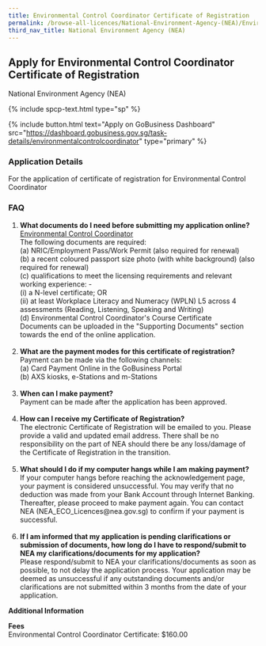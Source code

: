 ```yaml
---
title: Environmental Control Coordinator Certificate of Registration
permalink: /browse-all-licences/National-Environment-Agency-(NEA)/Environmental-Control-Coordinator-Certificate-of-Registration
third_nav_title: National Environment Agency (NEA)
---
```


## Apply for Environmental Control Coordinator Certificate of Registration

National Environment Agency (NEA)

{% include spcp-text.html type="sp" %}

{% include button.html text="Apply on GoBusiness Dashboard" src="https://dashboard.gobusiness.gov.sg/task-details/environmentalcontrolcoordinator" type="primary" %}

<H3>Application Details</H3>

<p>For the application of certificate of registration for&nbsp;Environmental Control Coordinator</p> 
<h3>FAQ</h3> 
<ol> 
<li><strong>What documents do I need before submitting my application online?</strong><br><u>Environmental Control Coordinator</u><br>The following documents are required:<br>(a) NRIC/Employment Pass/Work Permit (also required for renewal)<br>(b) a recent coloured passport size photo (with white background) (also required for renewal)<br>(c) qualifications to meet the licensing requirements and relevant working experience: -<br>(i) a N-level certificate; OR<br>(ii) at least Workplace Literacy and Numeracy (WPLN) L5 across 4 assessments (Reading, Listening, Speaking and Writing)<br>(d) Environmental Control Coordinator's Course Certificate<br>Documents can be uploaded in the "Supporting Documents" section towards the end of the online application.<br><br></li> 
<li><strong>What are the payment modes for this certificate of registration?<br></strong>Payment can be made via the following channels:<br>(a) Card Payment Online in the GoBusiness Portal<br>(b) AXS kiosks, e-Stations and m-Stations<strong><br><br></strong></li> 
<li><strong>When can I make payment?<br></strong>Payment can be made after the application has been approved.<br><br></li> 
<li><strong>How can I receive my Certificate of Registration?<br></strong>The electronic Certificate of Registration will be emailed to you. Please provide a valid and updated email address. There shall be no responsibility on the part of NEA should there be any loss/damage of the Certificate of Registration in the transition.<br><strong><br></strong></li> 
<li><strong>What should I do if my computer hangs while I am making payment?<br></strong>If your computer hangs before reaching the acknowledgement page, your payment is considered unsuccessful. You may verify that no deduction was made from your Bank Account through Internet Banking. Thereafter, please proceed to make payment again. You can contact NEA (NEA_ECO_Licences@nea.gov.sg) to confirm if your payment is successful.<br><strong><br></strong></li> 
<li><strong>If I am informed that my application is pending clarifications or submission of documents, how long do I have to respond/submit to NEA my clarifications/documents for my application?<br></strong>Please respond/submit to NEA your clarifications/documents as soon as possible, to not delay the application process. Your application may be deemed as unsuccessful if any outstanding documents and/or clarifications are not submitted within 3 months from the date of your application.<strong><br></strong></li> 
</ol>

<strong>Additional Information</strong>

<p><strong>Fees<br></strong>Environmental Control Coordinator Certificate: $160.00</p>

